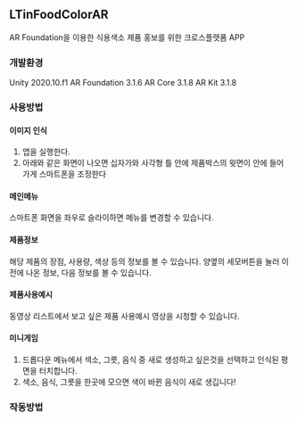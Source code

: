 ## LTinFoodColorAR
 AR Foundation을 이용한 식용색소 제품 홍보를 위한 크로스플랫폼 APP
 ### 개발환경
  Unity 2020.10.f1
  AR Foundation 3.1.6
  AR Core 3.1.8
  AR Kit 3.1.8
 ### 사용방법
  #### 이미지 인식
   1. 앱을 실행한다.
   2. 아래와 같은 화면이 나오면 십자가와 사각형 틀 안에 제품박스의 윗면이 안에 들어가게 스마트폰을 조정한다
    
  #### 메인메뉴
   스마트폰 화면을 좌우로 슬라이하면 메뉴를 변경할 수 있습니다.
  #### 제품정보
   해당 제품의 장점, 사용량, 색상 등의 정보를 볼 수 있습니다.
   양옆의 세모버튼을 눌러 이전에 나온 정보, 다음 정보를 볼 수 있습니다.
  #### 제품사용예시
   동영상 리스트에서 보고 싶은 제품 사용예시 영상을 시청할 수 있습니다.
  #### 미니게임
   1. 드롭다운 메뉴에서 색소, 그릇, 음식 중 새로 생성하고 싶은것을 선택하고 인식된 평면을 터치합니다.
   2. 색소, 음식, 그릇을 한곳에 모으면 색이 바뀐 음식이 새로 생깁니다!
   
 ### 작동방법
 
 
